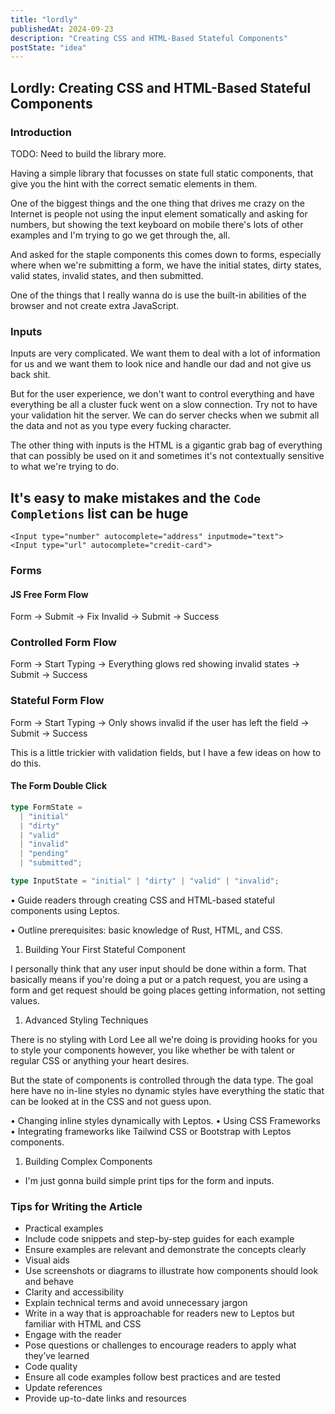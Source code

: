 ```yaml
---
title: "lordly"
publishedAt: 2024-09-23
description: "Creating CSS and HTML-Based Stateful Components"
postState: "idea"
---
```


## Lordly: Creating CSS and HTML-Based Stateful Components

### Introduction

TODO: Need to build the library more.

Having a simple library that focusses on state full static components, that give you the hint with the correct sematic elements in them.

One of the biggest things and the one thing that drives me crazy on the Internet is people not using the input element somatically and asking for numbers, but showing the text keyboard on mobile there's lots of other examples and I'm trying to go we get through the, all.

And asked for the staple components this comes down to forms, especially where when we're submitting a form, we have the initial states, dirty states, valid states, invalid states, and then submitted.

One of the things that I really wanna do is use the built-in abilities of the browser and not create extra JavaScript.

### Inputs

Inputs are very complicated. We want them to deal with a lot of information for us and we want them to look nice and handle our dad and not give us back shit.

But for the user experience, we don't want to control everything and have everything be all a cluster fuck went on a slow connection. Try not to have your validation hit the server. We can do server checks when we submit all the data and not as you type every fucking character.

The other thing with inputs is the HTML is a gigantic grab bag of everything that can possibly be used on it and sometimes it's not contextually sensitive to what we're trying to do.

## It's easy to make mistakes and the **`Code Completions`** list can be huge

```tsx
<Input type="number" autocomplete="address" inputmode="text">
<Input type="url" autocomplete="credit-card">
```

### Forms

#### JS Free Form Flow

Form -> Submit -> Fix Invalid -> Submit -> Success

### Controlled Form Flow

Form -> Start Typing -> Everything glows red showing invalid states -> Submit -> Success

### Stateful Form Flow

Form -> Start Typing -> Only shows invalid if the user has left the field -> Submit -> Success

This is a little trickier with validation fields, but I have a few ideas on how to do this.

#### The Form Double Click

```ts
type FormState =
  | "initial"
  | "dirty"
  | "valid"
  | "invalid"
  | "pending"
  | "submitted";

type InputState = "initial" | "dirty" | "valid" | "invalid";
```

• Guide readers through creating CSS and HTML-based stateful components using Leptos.

• Outline prerequisites: basic knowledge of Rust, HTML, and CSS.

1. Building Your First Stateful Component

I personally think that any user input should be done within a form. That basically means if you're doing a put or a patch request, you are using a form and get request should be going places getting information, not setting values.

1. Advanced Styling Techniques

There is no styling with Lord Lee all we're doing is providing hooks for you to style your components however, you like whether be with talent or regular CSS or anything your heart desires.

But the state of components is controlled through the data type.
The goal here have no in-line styles no dynamic styles have everything the static that can be looked at in the CSS and not guess upon.

• Changing inline styles dynamically with Leptos.
• Using CSS Frameworks
• Integrating frameworks like Tailwind CSS or Bootstrap with Leptos components.

1. Building Complex Components

- I'm just gonna build simple print tips for the form and inputs.

### Tips for Writing the Article

- Practical examples
- Include code snippets and step-by-step guides for each example
- Ensure examples are relevant and demonstrate the concepts clearly
- Visual aids
- Use screenshots or diagrams to illustrate how components should look and behave
- Clarity and accessibility
- Explain technical terms and avoid unnecessary jargon
- Write in a way that is approachable for readers new to Leptos but familiar with HTML and CSS
- Engage with the reader
- Pose questions or challenges to encourage readers to apply what they’ve learned
- Code quality
- Ensure all code examples follow best practices and are tested
- Update references
- Provide up-to-date links and resources
